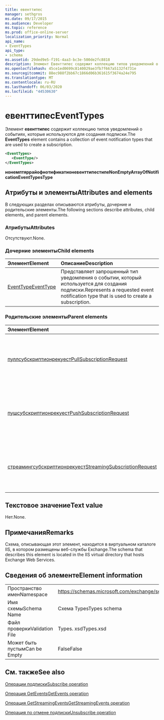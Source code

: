 ```yaml
---
title: евенттипес
manager: sethgros
ms.date: 09/17/2015
ms.audience: Developer
ms.topic: reference
ms.prod: office-online-server
localization_priority: Normal
api_name:
- EventTypes
api_type:
- schema
ms.assetid: 29ded9e5-f191-4aa3-bc3e-500de2fc8818
description: Элемент Евенттипес содержит коллекцию типов уведомлений о событиях, которые используются для создания подписки.
ms.openlocfilehash: 45ce1ed0699c8140029ae3fb7f667a5132f4731e
ms.sourcegitcommit: 88ec988f2bb67c1866d06b361615f3674a24e795
ms.translationtype: MT
ms.contentlocale: ru-RU
ms.lasthandoff: 06/03/2020
ms.locfileid: "44530630"
---
```

# <a name="eventtypes"></a><span data-ttu-id="957ac-103">евенттипес</span><span class="sxs-lookup"><span data-stu-id="957ac-103">EventTypes</span></span>

<span data-ttu-id="957ac-104">Элемент **евенттипес** содержит коллекцию типов уведомлений о событиях, которые используются для создания подписки.</span><span class="sxs-lookup"><span data-stu-id="957ac-104">The **EventTypes** element contains a collection of event notification types that are used to create a subscription.</span></span> 
  
```xml
<EventTypes>
   <EventType/>
</EventTypes>
```

 <span data-ttu-id="957ac-105">**нонемптяррайофнотификатионевенттипестипе**</span><span class="sxs-lookup"><span data-stu-id="957ac-105">**NonEmptyArrayOfNotificationEventTypesType**</span></span>
## <a name="attributes-and-elements"></a><span data-ttu-id="957ac-106">Атрибуты и элементы</span><span class="sxs-lookup"><span data-stu-id="957ac-106">Attributes and elements</span></span>

<span data-ttu-id="957ac-107">В следующих разделах описываются атрибуты, дочерние и родительские элементы.</span><span class="sxs-lookup"><span data-stu-id="957ac-107">The following sections describe attributes, child elements, and parent elements.</span></span>
  
### <a name="attributes"></a><span data-ttu-id="957ac-108">Атрибуты</span><span class="sxs-lookup"><span data-stu-id="957ac-108">Attributes</span></span>

<span data-ttu-id="957ac-109">Отсутствуют.</span><span class="sxs-lookup"><span data-stu-id="957ac-109">None.</span></span>
  
### <a name="child-elements"></a><span data-ttu-id="957ac-110">Дочерние элементы</span><span class="sxs-lookup"><span data-stu-id="957ac-110">Child elements</span></span>

|<span data-ttu-id="957ac-111">**Элемент**</span><span class="sxs-lookup"><span data-stu-id="957ac-111">**Element**</span></span>|<span data-ttu-id="957ac-112">**Описание**</span><span class="sxs-lookup"><span data-stu-id="957ac-112">**Description**</span></span>|
|:-----|:-----|
|[<span data-ttu-id="957ac-113">EventType</span><span class="sxs-lookup"><span data-stu-id="957ac-113">EventType</span></span>](eventtype.md) <br/> |<span data-ttu-id="957ac-114">Представляет запрошенный тип уведомления о событии, который используется для создания подписки.</span><span class="sxs-lookup"><span data-stu-id="957ac-114">Represents a requested event notification type that is used to create a subscription.</span></span>  <br/> |
   
### <a name="parent-elements"></a><span data-ttu-id="957ac-115">Родительские элементы</span><span class="sxs-lookup"><span data-stu-id="957ac-115">Parent elements</span></span>

|<span data-ttu-id="957ac-116">**Элемент**</span><span class="sxs-lookup"><span data-stu-id="957ac-116">**Element**</span></span>|<span data-ttu-id="957ac-117">**Описание**</span><span class="sxs-lookup"><span data-stu-id="957ac-117">**Description**</span></span>|
|:-----|:-----|
|[<span data-ttu-id="957ac-118">пуллсубскриптионрекуест</span><span class="sxs-lookup"><span data-stu-id="957ac-118">PullSubscriptionRequest</span></span>](pullsubscriptionrequest.md) <br/> |<span data-ttu-id="957ac-119">Представляет подписку на подписку на уведомления о событиях по запросу.</span><span class="sxs-lookup"><span data-stu-id="957ac-119">Represents a subscription to a pull-based event notification subscription.</span></span>  <br/> |
|[<span data-ttu-id="957ac-120">пушсубскриптионрекуест</span><span class="sxs-lookup"><span data-stu-id="957ac-120">PushSubscriptionRequest</span></span>](pushsubscriptionrequest.md) <br/> |<span data-ttu-id="957ac-121">Представляет подписку на подписку на уведомления о событиях на основе push-уведомлений.</span><span class="sxs-lookup"><span data-stu-id="957ac-121">Represents a subscription to a push-based event notification subscription.</span></span>  <br/> |
|[<span data-ttu-id="957ac-122">стреамингсубскриптионрекуест</span><span class="sxs-lookup"><span data-stu-id="957ac-122">StreamingSubscriptionRequest</span></span>](streamingsubscriptionrequest.md) <br/> |<span data-ttu-id="957ac-123">Представляет подписку на подписку на уведомления о событиях потоковой передачи.</span><span class="sxs-lookup"><span data-stu-id="957ac-123">Represents a subscription to a streaming event notification subscription.</span></span>  <br/> |
   
## <a name="text-value"></a><span data-ttu-id="957ac-124">Текстовое значение</span><span class="sxs-lookup"><span data-stu-id="957ac-124">Text value</span></span>

<span data-ttu-id="957ac-125">Нет.</span><span class="sxs-lookup"><span data-stu-id="957ac-125">None.</span></span>
  
## <a name="remarks"></a><span data-ttu-id="957ac-126">Примечания</span><span class="sxs-lookup"><span data-stu-id="957ac-126">Remarks</span></span>

<span data-ttu-id="957ac-127">Схема, описывающая этот элемент, находится в виртуальном каталоге IIS, в котором размещены веб-службы Exchange.</span><span class="sxs-lookup"><span data-stu-id="957ac-127">The schema that describes this element is located in the IIS virtual directory that hosts Exchange Web Services.</span></span>
  
## <a name="element-information"></a><span data-ttu-id="957ac-128">Сведения об элементе</span><span class="sxs-lookup"><span data-stu-id="957ac-128">Element information</span></span>

|||
|:-----|:-----|
|<span data-ttu-id="957ac-129">Пространство имен</span><span class="sxs-lookup"><span data-stu-id="957ac-129">Namespace</span></span>  <br/> |https://schemas.microsoft.com/exchange/services/2006/types  <br/> |
|<span data-ttu-id="957ac-130">Имя схемы</span><span class="sxs-lookup"><span data-stu-id="957ac-130">Schema Name</span></span>  <br/> |<span data-ttu-id="957ac-131">Схема Types</span><span class="sxs-lookup"><span data-stu-id="957ac-131">Types schema</span></span>  <br/> |
|<span data-ttu-id="957ac-132">Файл проверки</span><span class="sxs-lookup"><span data-stu-id="957ac-132">Validation File</span></span>  <br/> |<span data-ttu-id="957ac-133">Types. xsd</span><span class="sxs-lookup"><span data-stu-id="957ac-133">Types.xsd</span></span>  <br/> |
|<span data-ttu-id="957ac-134">Может быть пустым</span><span class="sxs-lookup"><span data-stu-id="957ac-134">Can be Empty</span></span>  <br/> |<span data-ttu-id="957ac-135">False</span><span class="sxs-lookup"><span data-stu-id="957ac-135">False</span></span>  <br/> |
   
## <a name="see-also"></a><span data-ttu-id="957ac-136">См. также</span><span class="sxs-lookup"><span data-stu-id="957ac-136">See also</span></span>



[<span data-ttu-id="957ac-137">Операции подписки</span><span class="sxs-lookup"><span data-stu-id="957ac-137">Subscribe operation</span></span>](subscribe-operation.md)
  
[<span data-ttu-id="957ac-138">Операция GetEvents</span><span class="sxs-lookup"><span data-stu-id="957ac-138">GetEvents operation</span></span>](getevents-operation.md)
  
[<span data-ttu-id="957ac-139">Операция GetStreamingEvents</span><span class="sxs-lookup"><span data-stu-id="957ac-139">GetStreamingEvents operation</span></span>](getstreamingevents-operation.md)
  
[<span data-ttu-id="957ac-140">Операция по отмене подписки</span><span class="sxs-lookup"><span data-stu-id="957ac-140">Unsubscribe operation</span></span>](unsubscribe-operation.md)

